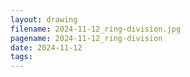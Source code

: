 ```yaml
---
layout: drawing
filename: 2024-11-12_ring-division.jpg
pagename: 2024-11-12_ring-division
date: 2024-11-12
tags:
---
```

